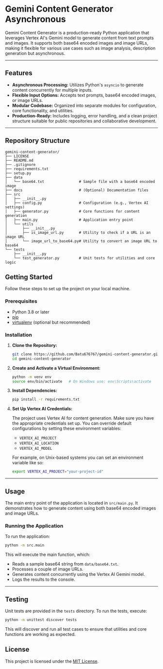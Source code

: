 
# Gemini Content Generator Asynchronous 

Gemini Content Generator is a production-ready Python application that leverages Vertex AI's Gemini model to generate content from text prompts and images. It supports both base64 encoded images and image URLs, making it flexible for various use cases such as image analysis, description generation but asynchronous.

---

## Features

- **Asynchronous Processing:** Utilizes Python's `asyncio` to generate content concurrently for multiple inputs.
- **Flexible Input Options:** Accepts text prompts, base64 encoded images, or image URLs.
- **Modular Codebase:** Organized into separate modules for configuration, core functionality, and utilities.
- **Production-Ready:** Includes logging, error handling, and a clean project structure suitable for public repositories and collaborative development.

---

## Repository Structure

```
gemini-content-generator/
├── LICENSE
├── README.md
├── .gitignore
├── requirements.txt
├── setup.py
├── data
│   └── base64.txt                # Sample file with a base64 encoded image
├── docs                          # (Optional) Documentation files
├── src
│   ├── __init__.py
│   ├── config.py                 # Configuration (e.g., Vertex AI settings)
│   ├── generator.py              # Core functions for content generation
│   ├── main.py                   # Application entry point
│   └── utils
│       ├── __init__.py
│       ├── is_image_url.py       # Utility to check if a URL is an image URL
│       └── image_url_to_base64.py# Utility to convert an image URL to base64
└── tests
    ├── __init__.py
    └── test_generator.py         # Unit tests for utilities and core logic
```

## Getting Started

Follow these steps to set up the project on your local machine.

### Prerequisites

- Python 3.8 or later
- [pip](https://pip.pypa.io/en/stable/)
- [virtualenv](https://virtualenv.pypa.io/en/latest/) (optional but recommended)

### Installation

1. **Clone the Repository:**

   ```bash
   git clone https://github.com/Batu676767/gemini-content-generator.git
   cd gemini-content-generator
   ```

2. **Create and Activate a Virtual Environment:**

   ```bash
   python -m venv env
   source env/bin/activate   # On Windows use: env\Scripts\activate
   ```

3. **Install Dependencies:**

   ```bash
   pip install -r requirements.txt
   ```

4. **Set Up Vertex AI Credentials:**

   The project uses Vertex AI for content generation. Make sure you have the appropriate credentials set up. You can override default configurations by setting these environment variables:

   - `VERTEX_AI_PROJECT` 
   - `VERTEX_AI_LOCATION` 
   - `VERTEX_AI_MODEL`

   For example, on Unix-based systems you can set an environment variable like so:

   ```bash
   export VERTEX_AI_PROJECT="your-project-id"
   ```

---

## Usage

The main entry point of the application is located in `src/main.py`. It demonstrates how to generate content using both base64 encoded images and image URLs.

### Running the Application

To run the application:

```bash
python -m src.main
```

This will execute the main function, which:
- Reads a sample base64 string from `data/base64.txt`.
- Processes a couple of image URLs.
- Generates content concurrently using the Vertex AI Gemini model.
- Logs the results to the console.

---

## Testing

Unit tests are provided in the `tests` directory. To run the tests, execute:

```bash
python -m unittest discover tests
```

This will discover and run all test cases to ensure that utilities and core functions are working as expected.


## License

This project is licensed under the [MIT License](LICENSE).



